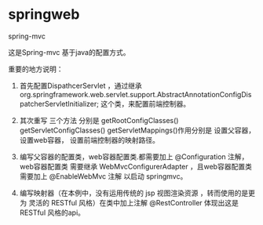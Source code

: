 # springweb
spring-mvc

这是Spring-mvc 基于java的配置方式。

重要的地方说明：

1. 首先配置DispathcerServlet ，通过继承 org.springframework.web.servlet.support.AbstractAnnotationConfigDispatcherServletInitializer;
   这个类，来配置前端控制器。

2. 其次重写 三个方法 分别是 getRootConfigClasses() getServletConfigClasses() getServletMappings()作用分别是 设置父容器，设置web容器，
   设置前端控制器的映射路径。
   
3. 编写父容器的配置类，web容器配置类.都需要加上 @Configuration 注解， web容器配置类 需要继承 WebMvcConfigurerAdapter ，且web容器配置类需要加上 
   @EnableWebMvc 注解 以启动 springmvc。
   
4. 编写映射器（在本例中，没有运用传统的 jsp 视图渲染资源 ，转而使用的是更为 灵活的 RESTful 风格）在类中加上注解 @RestController 体现出这是RESTful
   风格的api。
   
